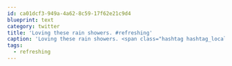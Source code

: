 ```yaml
---
id: ca01dcf3-949a-4a62-8c59-17f62e21c9d4
blueprint: text
category: twitter
title: 'Loving these rain showers. #refreshing'
caption: 'Loving these rain showers. <span class="hashtag hashtag_local">#<a href="http://tweettemp.darylchymko.ca/?tag=refreshing">refreshing</a>'
tags:
  - refreshing
---
```

